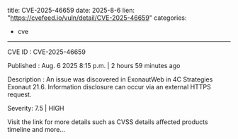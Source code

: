  
title: CVE-2025-46659
date: 2025-8-6
lien: "https://cvefeed.io/vuln/detail/CVE-2025-46659"
categories:
  - cve
---

CVE ID : CVE-2025-46659

Published :  Aug. 6
2025
8:15 p.m. | 2 hours
59 minutes ago

Description : An issue was discovered in ExonautWeb in 4C Strategies Exonaut 21.6. Information disclosure can occur via an external HTTPS request.

Severity: 7.5 | HIGH

Visit the link for more details
such as CVSS details
affected products
timeline
and more...
